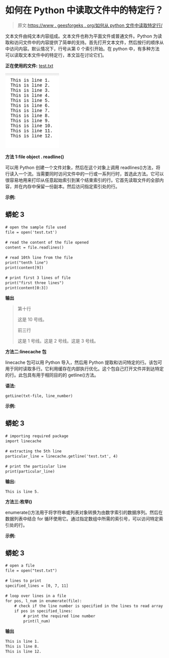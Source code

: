 # 如何在 Python 中读取文件中的特定行？

> 原文:[https://www . geesforgeks . org/如何从 python 文件中读取特定行/](https://www.geeksforgeeks.org/how-to-read-specific-lines-from-a-file-in-python/)

文本文件由纯文本内容组成。文本文件也称为平面文件或普通文件。Python 为读取和访问文件中的内容提供了简单的支持。首先打开文本文件，然后按行的顺序从中访问内容。默认情况下，行号从第 0 个索引开始。在 python 中，有多种方法可以读取文本文件中的特定行，本文旨在讨论它们。

**正在使用的文件:** [test.txt](https://drive.google.com/file/d/1hXwB2yyv6SG3acJnzovIvB36z-K8gCQk/view?usp=sharing)

![](img/153b2d63131ebe08d794e2f909612886.png)

**方法 1:file object . readline()**

可以用 Python 创建一个文件对象，然后在这个对象上调用 readlines()方法，将行读入一个流。当需要同时访问文件中的一行或一系列行时，首选此方法。它可以很容易地用来打印从任意起始索引到某个结束索引的行。它首先读取文件的全部内容，并在内存中保留一份副本。然后访问指定索引处的行。

**示例:**

## 蟒蛇 3

```
# open the sample file used
file = open('test.txt')

# read the content of the file opened
content = file.readlines()

# read 10th line from the file
print("tenth line")
print(content[9])

# print first 3 lines of file
print("first three lines")
print(content[0:3])
```

**输出**

> 第十行
> 
> 这是 10 号线。
> 
> 前三行
> 
> 这是 1 号线。这是 2 号线。这是 3 号线。

**方法二:linecache 包**

linecache 包可以用 Python 导入，然后用 Python 提取和访问特定的行。该包可用于同时读取多行。它利用缓存在内部执行优化。这个包自己打开文件并到达特定的行。此包具有用于相同目的的 getline()方法。

**语法:**

```
getLine(txt-file, line_number)
```

**示例:**

## 蟒蛇 3

```
# importing required package
import linecache

# extracting the 5th line
particular_line = linecache.getline('test.txt', 4)

# print the particular line
print(particular_line)
```

**输出:**

```
This is line 5.
```

**方法三:枚举()**

enumerate()方法用于将字符串或列表对象转换为由数字索引的数据序列。然后在数据列表中结合 for 循环使用它。通过指定数组中所需的索引号，可以访问特定索引处的行。

**示例:**

## 蟒蛇 3

```
# open a file
file = open("test.txt")

# lines to print
specified_lines = [0, 7, 11]

# loop over lines in a file
for pos, l_num in enumerate(file):
    # check if the line number is specified in the lines to read array
    if pos in specified_lines:
        # print the required line number
        print(l_num)
```

**输出**

```
This is line 1.
This is line 8.
This is line 12.
```